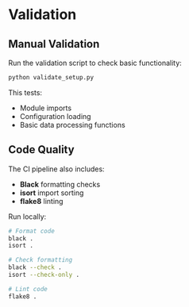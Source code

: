 # Validation

## Manual Validation

Run the validation script to check basic functionality:
```bash
python validate_setup.py
```

This tests:
- Module imports
- Configuration loading  
- Basic data processing functions

## Code Quality

The CI pipeline also includes:
- **Black** formatting checks
- **isort** import sorting
- **flake8** linting

Run locally:
```bash
# Format code
black .
isort .

# Check formatting
black --check .
isort --check-only .

# Lint code
flake8 .
```